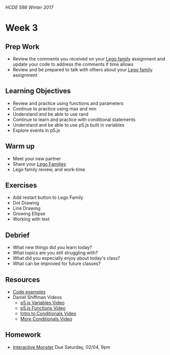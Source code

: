 _HCDE 598 Winter 2017_

# Week 3

## Prep Work
* Review the comments you received on your [Lego family](../week2/homework/lego-family.md) assignment and update your code to address the comments if time allows
* Review and be prepared to talk with others about your [Lego family](../week2/homework/lego-family.md) assignment

## Learning Objectives
* Review and practice using functions and parameters
* Continue to practice using max and min
* Understand and be able to use rand
* Continue to learn and practice with conditional statements
* Understand and be able to use p5.js built in variables
* Explore events in p5.js

## Warm up
* Meet your new partner
* Share your [Lego Families](../week2/homework/lego-family.md)
* Lego family review, and work-time

## Exercises
* Add restart button to Lego Family
* Dot Drawing
* Line Drawing
* Growing Ellipse
* Working with text

## Debrief
* What new things did you learn today?
* What topics are you still struggling with?
* What did you especially enjoy about today's class?
* What can be improved for future classes?

## Resources
* [Code examples](code)
* Daniel Shiffman Videos
	* [p5.js Variables Video](https://vimeo.com/138327548)
	* [p5.js Functions Video](https://vimeo.com/139587733)
	* [Intro to Conditionals Video](https://vimeo.com/138935676)
	* [More Conditionals Video](https://vimeo.com/138935678)

## Homework
* [Interactive Monster](homework/interactive-monster.md) Due Saturday, 02/04, 9pm